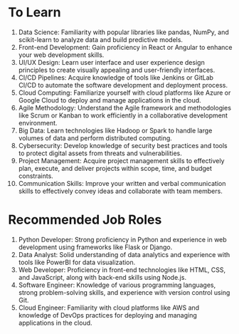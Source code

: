 # To Learn

1) Data Science: Familiarity with popular libraries like pandas, NumPy, and scikit-learn to analyze data and build predictive models.
2) Front-end Development: Gain proficiency in React or Angular to enhance your web development skills.
3) UI/UX Design: Learn user interface and user experience design principles to create visually appealing and user-friendly interfaces.
4) CI/CD Pipelines: Acquire knowledge of tools like Jenkins or GitLab CI/CD to automate the software development and deployment process.
5) Cloud Computing: Familiarize yourself with cloud platforms like Azure or Google Cloud to deploy and manage applications in the cloud.
6) Agile Methodology: Understand the Agile framework and methodologies like Scrum or Kanban to work efficiently in a collaborative development environment.
7) Big Data: Learn technologies like Hadoop or Spark to handle large volumes of data and perform distributed computing.
8) Cybersecurity: Develop knowledge of security best practices and tools to protect digital assets from threats and vulnerabilities.
9) Project Management: Acquire project management skills to effectively plan, execute, and deliver projects within scope, time, and budget constraints.
10) Communication Skills: Improve your written and verbal communication skills to effectively convey ideas and collaborate with team members.

# Recommended Job Roles

1) Python Developer: Strong proficiency in Python and experience in web development using frameworks like Flask or Django.
2) Data Analyst: Solid understanding of data analytics and experience with tools like PowerBI for data visualization.
3) Web Developer: Proficiency in front-end technologies like HTML, CSS, and JavaScript, along with back-end skills using Node.js.
4) Software Engineer: Knowledge of various programming languages, strong problem-solving skills, and experience with version control using Git.
5) Cloud Engineer: Familiarity with cloud platforms like AWS and knowledge of DevOps practices for deploying and managing applications in the cloud.
